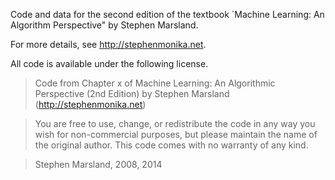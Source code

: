 Code and data for the second edition of the textbook
`Machine Learning: An Algorithm Perspective" by Stephen Marsland.

For more details, see http://stephenmonika.net.

All code is available under the following license.

> Code from Chapter x of Machine Learning: An Algorithmic Perspective (2nd Edition)
> by Stephen Marsland (http://stephenmonika.net)

> You are free to use, change, or redistribute the code in any way you wish for
> non-commercial purposes, but please maintain the name of the original author.
> This code comes with no warranty of any kind.

> Stephen Marsland, 2008, 2014
